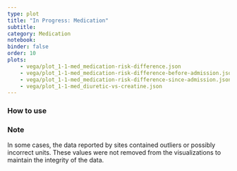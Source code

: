 ```yaml
---
type: plot
title: "In Progress: Medication"
subtitle: 
category: Medication
notebook: 
binder: false
order: 10
plots:
    - vega/plot_1-1-med_medication-risk-difference.json
    - vega/plot_1-1-med_medication-risk-difference-before-admission.json
    - vega/plot_1-1-med_medication-risk-difference-since-admission.json
    - vega/plot_1-1-med_diuretic-vs-creatine.json
---
```



### How to use


### Note

In some cases, the data reported by sites contained outliers or possibly incorrect units. These values were not removed from the visualizations to maintain the integrity of the data.
